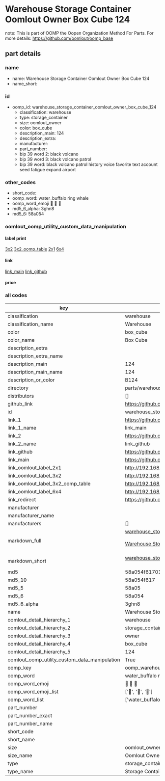 # Warehouse Storage Container Oomlout Owner Box Cube 124  

note: This is part of OOMP the Oopen Organization Method For Parts. For more details: https://github.com/oomlout/oomp_base

##  part details
  







### name
* name: Warehouse Storage Container Oomlout Owner Box Cube 124
* name_short: 
### id
* oomp_id: warehouse_storage_container_oomlout_owner_box_cube_124
  * classification: warehouse
  * type: storage_container
  * size: oomlout_owner
  * color: box_cube
  * description_main: 124
  * description_extra: 
  * manufacturer: 
  * part_number: 
  * bip 39 word 2: black volcano
  * bip 39 word 3: black volcano patrol
  * bip 39 word: black volcano patrol history voice favorite text account seed fatigue expand airport

### other_codes
* short_code: 
* oomp_word: water_buffalo ring whale
* oomp_word_emoji :water_buffalo: :ring: :whale:
* md5_6_alpha: 3ghn8
* md5_6: 58a054






### oomlout_oomp_utility_custom_data_manipulation
#### label print
[3x2](http://192.168.1.245:1112/?label=oomp%203ghn8)
[3x2_oomp_table](http://192.168.1.108:1112/?label=oomp%203ghn8)
[2x1](http://192.168.1.242:1112/?label=oomp%203ghn8)
[6x4](http://192.168.1.55:1112/?label=oomp%203ghn8)    

#### link

[link_main](https://github.com/oomlout/oomlout_oomp_version_1_messy/tree/main/parts/warehouse_storage_container_oomlout_owner_box_cube_124) [link_github](https://github.com/oomlout/oomlout_oomp_version_1_messy/tree/main/parts/warehouse_storage_container_oomlout_owner_box_cube_124)                             

#### price







### all codes 
| key | value |  
| --- | --- |  
| classification | warehouse |  
| classification_name | Warehouse |  
| color | box_cube |  
| color_name | Box Cube |  
| description_extra |  |  
| description_extra_name |  |  
| description_main | 124 |  
| description_main_name | 124 |  
| description_or_color | B124 |  
| directory | parts/warehouse_storage_container_oomlout_owner_box_cube_124 |  
| distributors | [] |  
| github_link | https://github.com/oomlout/oomlout_oomp_part_src/tree/main/parts/warehouse_storage_container_oomlout_owner_box_cube_124 |  
| id | warehouse_storage_container_oomlout_owner_box_cube_124 |  
| link_1 | https://github.com/oomlout/oomlout_oomp_version_1_messy/tree/main/parts/warehouse_storage_container_oomlout_owner_box_cube_124 |  
| link_1_name | link_main |  
| link_2 | https://github.com/oomlout/oomlout_oomp_version_1_messy/tree/main/parts/warehouse_storage_container_oomlout_owner_box_cube_124 |  
| link_2_name | link_github |  
| link_github | https://github.com/oomlout/oomlout_oomp_version_1_messy/tree/main/parts/warehouse_storage_container_oomlout_owner_box_cube_124 |  
| link_main | https://github.com/oomlout/oomlout_oomp_version_1_messy/tree/main/parts/warehouse_storage_container_oomlout_owner_box_cube_124 |  
| link_oomlout_label_2x1 | http://192.168.1.242:1112/?label=oomp%203ghn8 |  
| link_oomlout_label_3x2 | http://192.168.1.245:1112/?label=oomp%203ghn8 |  
| link_oomlout_label_3x2_oomp_table | http://192.168.1.108:1112/?label=oomp%203ghn8 |  
| link_oomlout_label_6x4 | http://192.168.1.55:1112/?label=oomp%203ghn8 |  
| link_redirect | https://github.com/oomlout/oomlout_oomp_version_1_messy/tree/main/parts/warehouse_storage_container_oomlout_owner_box_cube_124 |  
| manufacturer |  |  
| manufacturer_name |  |  
| manufacturers | [] |  
| markdown_full | [warehouse_storage_container_oomlout_owner_box_cube_124](none)<br>[](none)<br>[Warehouse Storage Container Oomlout Owner Box Cube 124](none)<br><br> |  
| markdown_short | [warehouse_storage_container_oomlout_owner_box_cube_124](none)<br><br> |  
| md5 | 58a054f617019bf5507ab6c3427d68b7 |  
| md5_10 | 58a054f617 |  
| md5_5 | 58a05 |  
| md5_6 | 58a054 |  
| md5_6_alpha | 3ghn8 |  
| name | Warehouse Storage Container Oomlout Owner Box Cube 124 |  
| oomlout_detail_hierarchy_1 | warehouse |  
| oomlout_detail_hierarchy_2 | storage_container |  
| oomlout_detail_hierarchy_3 | owner |  
| oomlout_detail_hierarchy_4 | box_cube |  
| oomlout_detail_hierarchy_5 | 124 |  
| oomlout_oomp_utility_custom_data_manipulation | True |  
| oomp_key | oomp_warehouse_storage_container_oomlout_owner_box_cube_124 |  
| oomp_word | water_buffalo ring whale |  
| oomp_word_emoji | :water_buffalo: :ring: :whale: |  
| oomp_word_emoji_list | [':water_buffalo:', ':ring:', ':whale:'] |  
| oomp_word_list | ['water_buffalo', 'ring', 'whale'] |  
| part_number |  |  
| part_number_exact |  |  
| part_number_name |  |  
| short_code |  |  
| short_name |  |  
| size | oomlout_owner |  
| size_name | Oomlout Owner |  
| type | storage_container |  
| type_name | Storage Container |  
